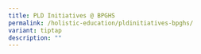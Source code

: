 ```yaml
---
title: PLD Initiatives @ BPGHS
permalink: /holistic-education/pldinitiatives-bpghs/
variant: tiptap
description: ""
---
```

